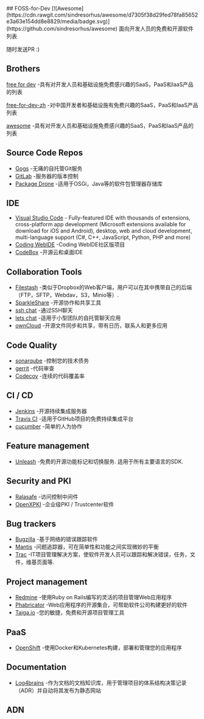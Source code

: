 <div class="github-widget" data-repo="tvvocold/FOSS-for-Dev"></div>
<script async src="https://pagead2.googlesyndication.com/pagead/js/adsbygoogle.js"></script><ins class="adsbygoogle" style="display:block" data-ad-client="ca-pub-6890694312814945" data-ad-slot="5473692530" data-ad-format="auto"  data-full-width-responsive="true"></ins><script>(adsbygoogle = window.adsbygoogle || []).push({});</script>
## FOSS-for-Dev  [![Awesome](https://cdn.rawgit.com/sindresorhus/awesome/d7305f38d29fed78fa85652e3a63e154dd8e8829/media/badge.svg)](https://github.com/sindresorhus/awesome)
面向开发人员的免费和开源软件列表

 
随时发送PR :)
## Brothers
[free for dev](https://github.com/ripienaar/free-for-dev) -具有对开发人员和基础设施免费感兴趣的SaaS，PaaS和IaaS产品的列表

[free-for-dev-zh](https://github.com/qinghuaiorg/free-for-dev-zh) -对中国开发者和基础设施有免费兴趣的SaaS，PaaS和IaaS产品列表

[awesome](https://github.com/sindresorhus/awesome) -具有对开发人员和基础设施免费感兴趣的SaaS，PaaS和IaaS产品的列表




## Source Code Repos 

 * [Gogs](https://github.com/gogits/gogs)  -无痛的自托管Git服务 
 * [GitLab](https://github.com/gitlabhq/gitlabhq) -服务器的版本控制
 * [Package Drone](https://github.com/eclipse/packagedrone) -适用于OSGi，Java等的软件包管理器存储库


## IDE 

 * [Visual Studio Code](https://github.com/Microsoft/vscode) - Fully-featured IDE with thousands of extensions, cross-platform app development (Microsoft extensions available for download for iOS and Android), desktop, web and cloud development, multi-language support (C#, C++, JavaScript, Python, PHP and more)
 * [Coding WebIDE](https://github.com/Coding/WebIDE) -Coding WebIDE社区版项目
 * [CodeBox](https://github.com/CodeboxIDE/codebox) -开源云和桌面IDE


## Collaboration Tools

 * [Filestash](http://www.filestash.app) -类似于Dropbox的Web客户端，用户可以在其中携带自己的后端（FTP，SFTP，Webdav，S3，Minio等）.
 * [SparkleShare](https://github.com/hbons/SparkleShare) -开源协作和共享工具
 * [ssh chat](https://github.com/shazow/ssh-chat) -通过SSH聊天 
 * [lets chat](https://github.com/sdelements/lets-chat) -适用于小型团队的自托管聊天应用
 * [ownCloud](https://owncloud.org) -开源文件同步和共享，带有日历，联系人和更多应用

## Code Quality

 * [sonarqube](https://github.com/SonarSource/sonarqube) -控制您的技术债务
 * [gerrit](https://gerrit.googlesource.com/) -代码审查
 * [Codecov](https://codecov.io/) -连续的代码覆盖率


## CI / CD

 * [Jenkins](https://github.com/jenkinsci/jenkins) -开源持续集成服务器
 * [Travis CI](https://github.com/travis-ci/travis-ci) -适用于GitHub项目的免费持续集成平台
 * [cucumber](https://github.com/cucumber/cucumber) -简单的人为协作 
 
## Feature management
 * [Unleash](https://github.com/Unleash/unleash)  -免费的开源功能标记和切换服务. 适用于所有主要语言的SDK.

## Security and PKI

 * [Ralasafe](http://sourceforge.net/projects/ralasafe/) -访问控制中间件
 * [OpenXPKI](https://github.com/openxpki/openxpki) -企业级PKI / Trustcenter软件


## Bug trackers

* [Bugzilla](https://github.com/bugzilla/bugzilla) -基于网络的错误跟踪软件
* [Mantis](https://github.com/mantisbt/mantisbt) -问题追踪器，可在简单性和功能之间实现微妙的平衡
* [Trac](https://github.com/edgewall/trac) -IT项目管理解决方案，使软件开发人员可以跟踪和解决错误，任务，文件，维基页面等.

## Project management
* [Redmine](https://github.com/redmine/redmine) -使用Ruby on Rails编写的灵活的项目管理Web应用程序
* [Phabricator](https://github.com/phacility/phabricator) -Web应用程序的开源集合，可帮助软件公司构建更好的软件
* [Taiga.io](https://github.com/taigaio) -您的敏捷，免费和开源项目管理工具

## PaaS

 * [OpenShift](https://github.com/openshift/origin) -使用Docker和Kubernetes构建，部署和管理您的应用程序

## Documentation

 * [Log4brains](https://github.com/thomvaill/log4brains) -作为文档的文档知识库，用于管理项目的体系结构决策记录（ADR）并自动将其发布为静态网站

## ADN 
  
 
